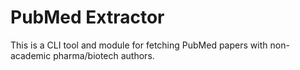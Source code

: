# PubMed Extractor

This is a CLI tool and module for fetching PubMed papers with non-academic pharma/biotech authors.
